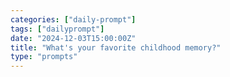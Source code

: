 ```yaml
---
categories: ["daily-prompt"]
tags: ["dailyprompt"]
date: "2024-12-03T15:00:00Z"
title: "What's your favorite childhood memory?"
type: "prompts"
---
```

